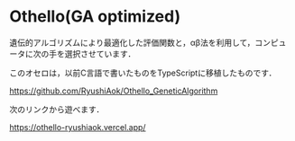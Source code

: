 # Othello(GA optimized)

遺伝的アルゴリズムにより最適化した評価関数と，αβ法を利用して，コンピュータに次の手を選択させています．

このオセロは，以前C言語で書いたものをTypeScriptに移植したものです．

https://github.com/RyushiAok/Othello_GeneticAlgorithm

次のリンクから遊べます．

https://othello-ryushiaok.vercel.app/
